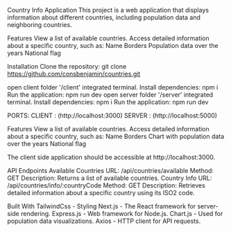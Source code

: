 Country Info Application This project is a web application that displays information about different countries, including population data and neighboring countries.

Features View a list of available countries. Access detailed information about a specific country, such as: Name Borders Population data over the years National flag

Installation
Clone the repository:
git clone https://github.com/consbenjamin/countries.git

open client folder '/client' integrated terminal. 
Install dependencies:
npm i
Run the application:
npm run dev
open server folder '/server' integrated terminal. 
Install dependencies:
npm i
Run the application:
npm run dev

PORTS:
CLIENT : (http://localhost:3000)
SERVER : (http://localhost:5000)


Features
View a list of available countries.
Access detailed information about a specific country, such as:
Name
Borders
Chart with population data over the years
National flag


The client side application should be accessible at http://localhost:3000.

API Endpoints
Available Countries
URL: /api/countries/available
Method: GET
Description: Returns a list of available countries.
Country Info
URL: /api/countries/info/:countryCode
Method: GET
Description: Retrieves detailed information about a specific country using its ISO2 code.

Built With
TailwindCss - Styling
Next.js - The React framework for server-side rendering.
Express.js - Web framework for Node.js.
Chart.js - Used for population data visualizations.
Axios - HTTP client for API requests.
